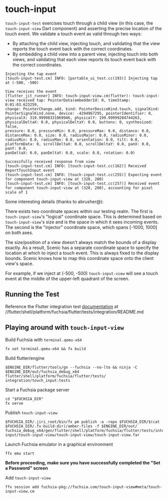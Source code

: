 # touch-input

`touch-input-test` exercises touch through a child view (in this case, the
`touch-input-view` Dart component) and asserting the precise location of the
touch event. We validate a touch event as valid through two ways:

- By attaching the child view, injecting touch, and validating that the view
  reports the touch event back with the correct coordinates.
- By embedding a child view into a parent view, injecting touch into both views,
  and validating that each view reports its touch event back with the correct
  coordinates.

```shell
Injecting the tap event
[touch-input-test.cm] INFO: [portable_ui_test.cc(193)] Injecting tap at (-500, -500)

View receives the event
[flutter_jit_runner] INFO: touch-input-view.cm(flutter): touch-input-view received tap: PointerData(embedderId: 0, timeStamp: 0:01:03.623259,
change: PointerChange.add, kind: PointerDeviceKind.touch, signalKind: PointerSignalKind.none, device: -4294967295, pointerIdentifier: 0,
physicalX: 319.99998331069946, physicalY: 199.99999284744263, physicalDeltaX: 0.0, physicalDeltaY: 0.0, buttons: 0, synthesized: false,
pressure: 0.0, pressureMin: 0.0, pressureMax: 0.0, distance: 0.0, distanceMax: 0.0, size: 0.0, radiusMajor: 0.0, radiusMinor: 0.0,
radiusMin: 0.0, radiusMax: 0.0, orientation: 0.0, tilt: 0.0, platformData: 0, scrollDeltaX: 0.0, scrollDeltaY: 0.0, panX: 0.0, panY: 0.0,
panDeltaX: 0.0, panDeltaY: 0.0, scale: 0.0, rotation: 0.0)

Successfully received response from view
[touch-input-test.cm] INFO: [touch-input-test.cc(162)] Received ReportTouchInput event
[touch-input-test.cm] INFO: [touch-input-test.cc(255)] Expecting event for component touch-input-view at (320, 200)
[touch-input-test.cm] INFO: [touch-input-test.cc(257)] Received event for component touch-input-view at (320, 200), accounting for pixel scale of 1
```

Some interesting details (thanks to abrusher@):

There exists two coordinate spaces within our testing realm. The first is
`touch-input-view`'s "logical" coordinate space. This is determined based on
`touch-input-view`'s size and is the space in which it sees incoming events. The
second is the "injector" coordinate space, which spans [-1000, 1000] on both
axes.

The size/position of a view doesn't always match the bounds of a display
exactly. As a result, Scenic has a separate coordinate space to specify the
location at which to inject a touch event. This is always fixed to the display
bounds. Scenic knows how to map this coordinate space onto the client view's
space.

For example, if we inject at (-500, -500) `touch-input-view` will see a touch
event at the middle of the upper-left quadrant of the screen.

## Running the Test

Reference the Flutter integration test
[documentation](https://github.com/flutter/flutter/blob/main/engine/src/flutter/shell/platform/fuchsia/flutter/tests/integration/README.md)
at //flutter/shell/platform/fuchsia/flutter/tests/integration/README.md

## Playing around with `touch-input-view`

Build Fuchsia with `terminal.qemu-x64`

```shell
fx set terminal.qemu-x64 && fx build
```

Build flutter/engine

```shell
$ENGINE_DIR/flutter/tools/gn --fuchsia --no-lto && ninja -C $ENGINE_DIR/out/fuchsia_debug_x64 flutter/shell/platform/fuchsia/flutter/tests/
integration/touch_input:tests
```

Start a Fuchsia package server

```shell
cd "$FUCHSIA_DIR"
fx serve
```

Publish `touch-input-view`

```shell
$FUCHSIA_DIR/.jiri_root/bin/fx pm publish -a -repo $FUCHSIA_DIR/$(cat $FUCHSIA_DIR/.fx-build-dir)/amber-files -f $ENGINE_DIR/out/
fuchsia_debug_x64/gen/flutter/shell/platform/fuchsia/flutter/tests/integration/touch-input/touch-input-view/touch-input-view/touch-input-view.far
```

Launch Fuchsia emulator in a graphical environment

```shell
ffx emu start
```

**Before proceeding, make sure you have successfully completed the "Set a
Password" screen**

Add `touch-input-view`

```shell
ffx session add fuchsia-pkg://fuchsia.com/touch-input-view#meta/touch-input-view.cm
```
